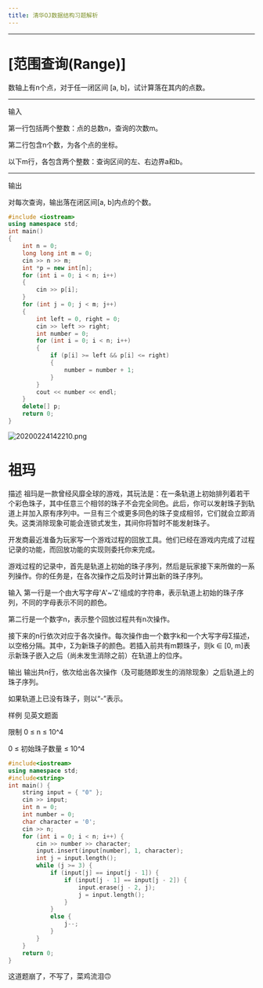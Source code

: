 ```yaml
---
title: 清华OJ数据结构习题解析
---
```


***

# [范围查询(Range)]

数轴上有n个点，对于任一闭区间 [a, b]，试计算落在其内的点数。
***
输入

第一行包括两个整数：点的总数n，查询的次数m。

第二行包含n个数，为各个点的坐标。

以下m行，各包含两个整数：查询区间的左、右边界a和b。
***
输出

对每次查询，输出落在闭区间[a, b]内点的个数。

``` cpp
#include <iostream>
using namespace std;
int main()
{
    int n = 0;
    long long int m = 0;
    cin >> n >> m;
    int *p = new int[n];
    for (int i = 0; i < n; i++)
    {
        cin >> p[i];
    }
    for (int j = 0; j < m; j++)
    {
        int left = 0, right = 0;
        cin >> left >> right;
        int number = 0;
        for (int i = 0; i < n; i++)
        {
            if (p[i] >= left && p[i] <= right)
            {
                number = number + 1;
            }
        }
        cout << number << endl;
    }
    delete[] p;
    return 0;
}
```

![20200224142210.png](https://raw.githubusercontent.com/fengwei2002/picture/master/picture20200224142210.png)

# 祖玛

描述
祖玛是一款曾经风靡全球的游戏，其玩法是：在一条轨道上初始排列着若干个彩色珠子，其中任意三个相邻的珠子不会完全同色。此后，你可以发射珠子到轨道上并加入原有序列中。一旦有三个或更多同色的珠子变成相邻，它们就会立即消失。这类消除现象可能会连锁式发生，其间你将暂时不能发射珠子。

开发商最近准备为玩家写一个游戏过程的回放工具。他们已经在游戏内完成了过程记录的功能，而回放功能的实现则委托你来完成。

游戏过程的记录中，首先是轨道上初始的珠子序列，然后是玩家接下来所做的一系列操作。你的任务是，在各次操作之后及时计算出新的珠子序列。

输入
第一行是一个由大写字母'A'~'Z'组成的字符串，表示轨道上初始的珠子序列，不同的字母表示不同的颜色。

第二行是一个数字n，表示整个回放过程共有n次操作。

接下来的n行依次对应于各次操作。每次操作由一个数字k和一个大写字母Σ描述，以空格分隔。其中，Σ为新珠子的颜色。若插入前共有m颗珠子，则k ∈ [0, m]表示新珠子嵌入之后（尚未发生消除之前）在轨道上的位序。

输出
输出共n行，依次给出各次操作（及可能随即发生的消除现象）之后轨道上的珠子序列。

如果轨道上已没有珠子，则以“-”表示。

样例
见英文题面

限制
0 ≤ n ≤ 10^4

0 ≤ 初始珠子数量 ≤ 10^4

``` cpp
#include<iostream>
using namespace std;
#include<string>
int main() {
	string input = { "0" };
	cin >> input;
	int n = 0;
	int number = 0;
	char character = '0';
	cin >> n;
	for (int i = 0; i < n; i++) {
		cin >> number >> character;
		input.insert(input[number], 1, character);
		int j = input.length();
		while (j >= 3) {
			if (input[j] == input[j - 1]) {
				if (input[j - 1] == input[j - 2]) {
					input.erase(j - 2, j);
					j = input.length();
				}
			}
			else {
				j--;
			}
		}
	}
	return 0;
}
```

这道题崩了，不写了，菜鸡流泪🙃

